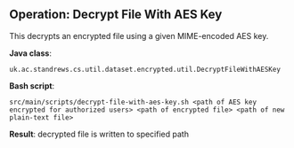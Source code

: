 ## Operation: Decrypt File With AES Key

This decrypts an encrypted file using a given MIME-encoded AES key.

**Java class**:
 
    uk.ac.standrews.cs.util.dataset.encrypted.util.DecryptFileWithAESKey
 
**Bash script**:
 
    src/main/scripts/decrypt-file-with-aes-key.sh <path of AES key encrypted for authorized users> <path of encrypted file> <path of new plain-text file>

**Result**: decrypted file is written to specified path
